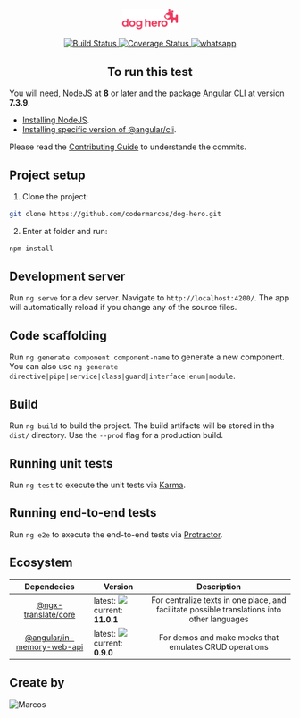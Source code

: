 <p align="center">
  <a href="https://www.doghero.com.br/" target="_blank" rel="noopener noreferrer">
    <img width="100" src="src/assets/images/group-5@3x.png" alt="Dog Hero Logo">
  </a>
</p>

<p align="center">
  <a href="https://circleci.com/gh/vuejs/vue/tree/dev">
    <img src="https://img.shields.io/circleci/project/github/vuejs/vue/dev.svg" alt="Build Status">
  </a>
  <a href="https://codecov.io/github/vuejs/vue?branch=dev">
    <img src="https://img.shields.io/codecov/c/github/vuejs/vue/dev.svg" alt="Coverage Status">
  </a>
  <a href="https://wa.me/5511971353293">
    <img src="https://img.shields.io/badge/chat-on%20whatsapp-7289da.svg" alt="whatsapp">
  </a>
  <br>
</p>

<h2 align="center">To run this test</h2>

You will need, [NodeJS](https://nodejs.org/en/download/) at **8** or later and the package [Angular CLI](https://github.com/angular/angular-cli) at version **7.3.9**.

- [Installing NodeJS](https://nodejs.org/en/download/package-manager/).
- [Installing specific version of @angular/cli](https://www.npmjs.com/package/@angular/cli#install-specific-version-example-611).

Please read the [Contributing Guide](CONTRIBUTING.md) to understande the commits.

## Project setup

1. Clone the project:

```bash
git clone https://github.com/codermarcos/dog-hero.git
```

2. Enter at folder and run:

```bash
npm install
```

## Development server

Run `ng serve` for a dev server. Navigate to `http://localhost:4200/`. The app will automatically reload if you change any of the source files.

## Code scaffolding

Run `ng generate component component-name` to generate a new component. You can also use `ng generate directive|pipe|service|class|guard|interface|enum|module`.

## Build

Run `ng build` to build the project. The build artifacts will be stored in the `dist/` directory. Use the `--prod` flag for a production build.

## Running unit tests

Run `ng test` to execute the unit tests via [Karma](https://karma-runner.github.io).

## Running end-to-end tests

Run `ng e2e` to execute the end-to-end tests via [Protractor](http://www.protractortest.org/).

## Ecosystem

<table>
  <thead>
    <tr>
      <th>Dependecies</th>
      <th>Version</th>
      <th>Description</th>
    </tr>
  </thead>
  <tbody>
    <tr>
      <td align="center" valign="middle">
        <a href="/ngx-translate/core" target="_blank">@ngx-translate/core</a>
      </td>
      <td>
      latest: <img src="https://badge.fury.io/js/%40ngx-translate%2Fcore.svg"/>
      current: <b>11.0.1</b>
      </td>
      <td align="center" valign="middle">
        For centralize texts in one place, and facilitate possible translations into other languages
      </td>
    </tr>
    <tr>
      <td align="center" valign="middle">
        <a href="/angular/in-memory-web-api" target="_blank">@angular/in-memory-web-api</a>
      </td>
      <td>
      latest: <img src="https://badge.fury.io/js/angular-in-memory-web-api.svg"/>
      current: <b>0.9.0</b>
      </td>
      <td align="center" valign="middle">
        For demos and make mocks that emulates CRUD operations
      </td>
    </tr>
  </tbody>
</table>

## Create by

![Marcos](https://avatars3.githubusercontent.com/u/12430365?s=100)
